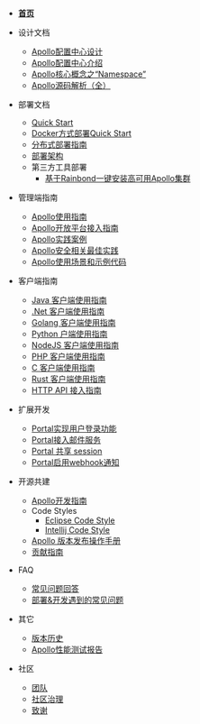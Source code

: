 - [**首页**](zh/README.md)

- 设计文档
  - [Apollo配置中心设计](zh/design/apollo-design.md)
  - [Apollo配置中心介绍](zh/design/apollo-introduction.md)
  - [Apollo核心概念之“Namespace”](zh/design/apollo-core-concept-namespace.md)
  - [Apollo源码解析（全）](http://www.iocoder.cn/categories/Apollo/)

- 部署文档
  - [Quick Start](zh/deployment/quick-start.md)
  - [Docker方式部署Quick Start](zh/deployment/quick-start-docker.md)
  - [分布式部署指南](zh/deployment/distributed-deployment-guide.md)
  - [部署架构](zh/deployment/deployment-architecture.md)
  - 第三方工具部署
    - [基于Rainbond一键安装高可用Apollo集群](zh/deployment/third-party-tool-rainbond.md)

- 管理端指南
  - [Apollo使用指南](zh/portal/apollo-user-guide.md)
  - [Apollo开放平台接入指南](zh/portal/apollo-open-api-platform.md)
  - [Apollo实践案例](zh/portal/apollo-user-practices.md)
  - [Apollo安全相关最佳实践](zh/portal/apollo-user-guide?id=_71-%e5%ae%89%e5%85%a8%e7%9b%b8%e5%85%b3)
  - [Apollo使用场景和示例代码](https://github.com/ctripcorp/apollo-use-cases)

- 客户端指南
  - [Java 客户端使用指南](zh/client/java-sdk-user-guide.md)
  - [.Net 客户端使用指南](zh/client/dotnet-sdk-user-guide.md)
  - [Golang 客户端使用指南](zh/client/golang-sdks-user-guide.md)
  - [Python 户端使用指南](zh/client/python-sdks-user-guide.md)
  - [NodeJS 客户端使用指南](zh/client/nodejs-sdks-user-guide.md)
  - [PHP 客户端使用指南](zh/client/php-sdks-user-guide.md)
  - [C 客户端使用指南](zh/client/c-sdks-user-guide.md)
  - [Rust 客户端使用指南](zh/client/rust-sdks-user-guide.md)
  - [HTTP API 接入指南](zh/client/other-language-client-user-guide.md)

- 扩展开发
  - [Portal实现用户登录功能](zh/extension/portal-how-to-implement-user-login-function.md)
  - [Portal接入邮件服务](zh/extension/portal-how-to-enable-email-service.md)
  - [Portal 共享 session](zh/extension/portal-how-to-enable-session-store.md)
  - [Portal启用webhook通知](zh/extension/portal-how-to-enable-webhook-notification.md)

- 开源共建
  - [Apollo开发指南](zh/contribution/apollo-development-guide.md)
  - Code Styles
    - [Eclipse Code Style](https://github.com/apolloconfig/apollo/blob/master/apollo-buildtools/style/eclipse-java-google-style.xml)
    - [Intellij Code Style](https://github.com/apolloconfig/apollo/blob/master/apollo-buildtools/style/intellij-java-google-style.xml)
  - [Apollo 版本发布操作手册](zh/contribution/apollo-release-guide.md)
  - [贡献指南](zh/contributing.md)

- FAQ
  - [常见问题回答](zh/faq/faq.md)
  - [部署&开发遇到的常见问题](zh/faq/common-issues-in-deployment-and-development-phase.md)

- 其它
   - [版本历史](https://github.com/apolloconfig/apollo/releases)
   - [Apollo性能测试报告](zh/misc/apollo-benchmark.md)

- 社区
  - [团队](zh/community/team.md)
  - [社区治理](zh/governance.md)
  - [致谢](zh/community/thank-you.md)
